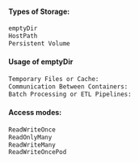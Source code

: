 
#### Types of Storage:
```sh
emptyDir
HostPath
Persistent Volume
````
#### Usage of emptyDir
```sh
Temporary Files or Cache:
Communication Between Containers:
Batch Processing or ETL Pipelines:
````
#### Access modes:
````sh
ReadWriteOnce
ReadOnlyMany
ReadWriteMany
ReadWriteOncePod
````
